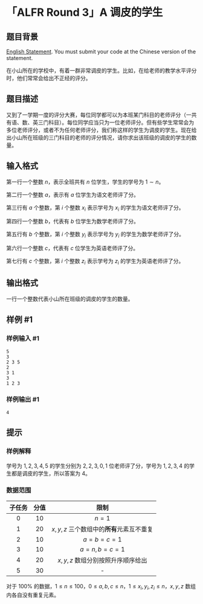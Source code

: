 # 「ALFR Round 3」A 调皮的学生

## 题目背景

[English Statement](https://www.luogu.com.cn/problem/U517303). You must submit your code at the Chinese version of the statement.

在小山所在的学校中，有着一群非常调皮的学生。比如，在给老师的教学水平评分时，他们常常会给出不正经的评分。

## 题目描述

又到了一学期一度的评分大赛，每位同学都可以为本班某门科目的老师评分（一共有语、数、英三门科目）。每位同学应当只为一位老师评分。但有些学生常常会为多位老师评分，或者不为任何老师评分，我们称这样的学生为调皮的学生。现在给出小山所在班级的三门科目的老师的评分情况，请你求出该班级的调皮的学生的数量。

## 输入格式

第一行一个整数 $n$，表示全班共有 $n$ 位学生，学生的学号为 $1\sim n$。

第二行一个整数 $a$，表示有 $a$ 位学生为语文老师评了分。

第三行有 $a$ 个整数，第 $i$ 个整数 $x_i$ 表示学号为 $x_i$ 的学生为语文老师评了分。

第四行一个整数 $b$，代表有 $b$ 位学生为数学老师评了分。

第五行有 $b$ 个整数，第 $i$ 个整数 $y_i$ 表示学号为 $y_i$ 的学生为数学老师评了分。

第六行一个整数 $c$，代表有 $c$ 位学生为英语老师评了分。

第七行有 $c$ 个整数，第 $i$ 个整数 $z_i$ 表示学号为 $z_i$ 的学生为英语老师评了分。

## 输出格式

一行一个整数代表小山所在班级的调皮的学生的数量。

## 样例 #1

### 样例输入 #1

```
5
3
2 3 5
2
3 1
3
1 2 3
```

### 样例输出 #1

```
4
```

## 提示

### 样例解释

学号为 $1,2,3,4,5$ 的学生分别为 $2,2,3,0,1$ 位老师评了分，学号为 $1,2,3,4$ 的学生都是调皮的学生，所以答案为 $4$。

### 数据范围

| 子任务 | 分值 |                   限制                   |
| :----: | :--: | :--------------------------------------: |
|  $0$   | $10$ |                  $n=1$                   |
|  $1$   | $20$ | $x,y,z$ 三个数组中的**所有**元素互不重复 |
|  $2$   | $10$ |                $a=b=c=1$                 |
|  $3$   | $10$ |               $a=n,b=c=1$                |
|  $4$   | $20$ |     $x,y,z$ 数组分别按照升序顺序给出     |
|  $5$   | $30$ |                    -                     |

对于 $100\%$ 的数据，$1\le n\le 100$，$0\le a,b,c\le n$，$1\le x_i,y_i,z_i\le n$，$x,y,z$ 数组内各自没有重复元素。